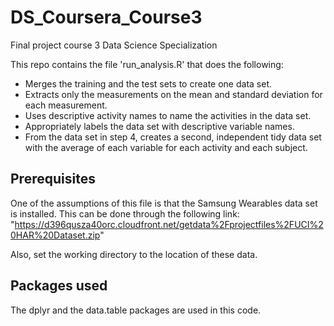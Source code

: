 # DS_Coursera_Course3
Final project course 3 Data Science Specialization

This repo contains the file 'run_analysis.R' that does the following:

- Merges the training and the test sets to create one data set.
- Extracts only the measurements on the mean and standard deviation for each measurement.
- Uses descriptive activity names to name the activities in the data set.
- Appropriately labels the data set with descriptive variable names.
- From the data set in step 4, creates a second, independent tidy data set with the average of each variable for each activity and each subject.

## Prerequisites

One of the assumptions of this file is that the Samsung Wearables data set is installed. This can be done through the following link:
"https://d396qusza40orc.cloudfront.net/getdata%2Fprojectfiles%2FUCI%20HAR%20Dataset.zip"

Also, set the working directory to the location of these data.

## Packages used

The dplyr and the data.table packages are used in this code.
